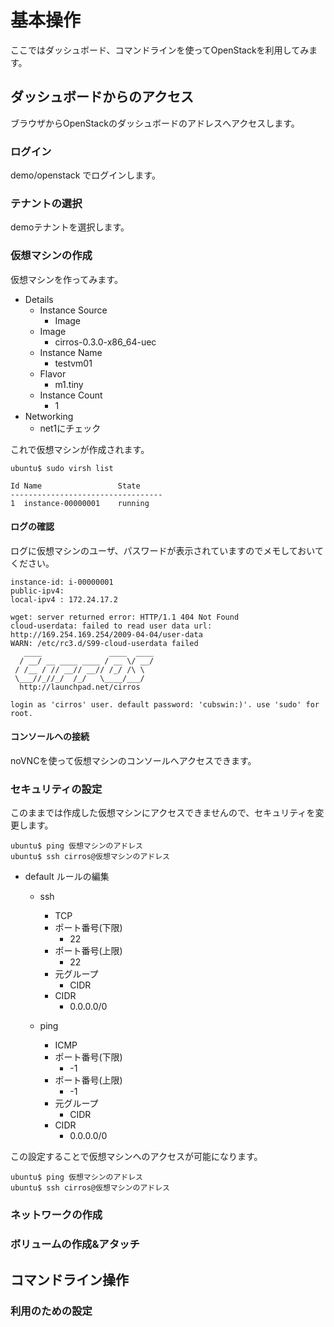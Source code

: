 # 基本操作

ここではダッシュボード、コマンドラインを使ってOpenStackを利用してみます。


## ダッシュボードからのアクセス

ブラウザからOpenStackのダッシュボードのアドレスへアクセスします。


### ログイン

demo/openstack でログインします。


### テナントの選択

demoテナントを選択します。


### 仮想マシンの作成

仮想マシンを作ってみます。

* Details
    - Instance Source
        - Image
    - Image
        - cirros-0.3.0-x86_64-uec
    - Instance Name
        - testvm01
    - Flavor
        - m1.tiny
    - Instance Count
        - 1
* Networking
    - net1にチェック


これで仮想マシンが作成されます。

    ubuntu$ sudo virsh list

    Id Name                 State
    ----------------------------------
    1  instance-00000001    running


#### ログの確認

ログに仮想マシンのユーザ、パスワードが表示されていますのでメモしておいてください。

    instance-id: i-00000001
    public-ipv4:
    local-ipv4 : 172.24.17.2

    wget: server returned error: HTTP/1.1 404 Not Found
    cloud-userdata: failed to read user data url: http://169.254.169.254/2009-04-04/user-data
    WARN: /etc/rc3.d/S99-cloud-userdata failed
       ____               ____  ____
      / __/ __ ____ ____ / __ \/ __/
     / /__ / // __// __// /_/ /\ \ 
     \___//_//_/  /_/   \____/___/ 
      http://launchpad.net/cirros

    login as 'cirros' user. default password: 'cubswin:)'. use 'sudo' for root.


#### コンソールへの接続

noVNCを使って仮想マシンのコンソールへアクセスできます。


### セキュリティの設定

このままでは作成した仮想マシンにアクセスできませんので、セキュリティを変更します。

    ubuntu$ ping 仮想マシンのアドレス
    ubuntu$ ssh cirros@仮想マシンのアドレス


* default ルールの編集
    * ssh
        - TCP
        - ポート番号(下限)
            - 22
        - ポート番号(上限)
            - 22
        - 元グループ
            - CIDR
        - CIDR
            - 0.0.0.0/0

    * ping
        - ICMP
        - ポート番号(下限)
            - -1
        - ポート番号(上限)
            - -1
        - 元グループ
            - CIDR
        - CIDR
            - 0.0.0.0/0

この設定することで仮想マシンへのアクセスが可能になります。

    ubuntu$ ping 仮想マシンのアドレス
    ubuntu$ ssh cirros@仮想マシンのアドレス



### ネットワークの作成



### ボリュームの作成&アタッチ


## コマンドライン操作

### 利用のための設定

### 

